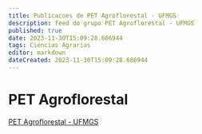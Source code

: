 ```yaml
---
title: Publicacoes de PET Agroflorestal - UFMGS 
description: feed do grupo PET Agroflorestal - UFMGS
published: true
date: 2023-11-30T15:09:28.686944
tags: Ciencias Agrarias
editor: markdown
dateCreated: 2023-11-30T15:09:28.686944
---
```


# PET Agroflorestal
[PET Agroflorestal - UFMGS](/grupo/283PETAgroflorestalUFMGS.md)